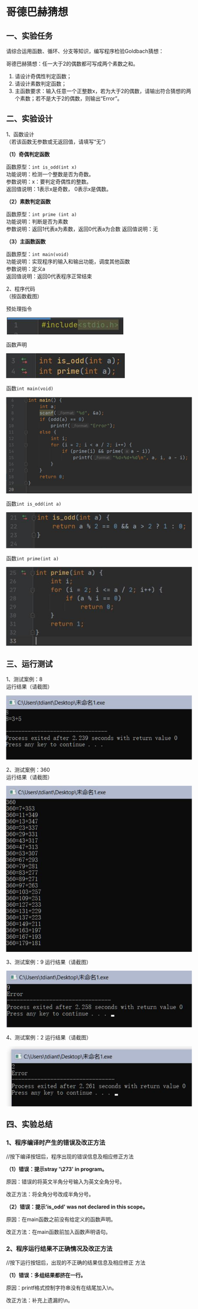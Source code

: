 # 哥德巴赫猜想

## 一、实验任务

请综合运用函数、循环、分支等知识，编写程序检验Goldbach猜想：

哥德巴赫猜想：任一大于2的偶数都可写成两个素数之和。

1. 请设计奇偶性判定函数；
2. 请设计素数判定函数； 
3. 主函数要求：输入任意一个正整数x，若为大于2的偶数，请输出符合猜想的两个素数；若不是大于2的偶数，则输出“Error”。

## 二、实验设计

1、函数设计  
（若该函数无参数或无返回值，请填写“无”）

**（1）奇偶判定函数**

函数原型：`int is_odd(int x)`  
功能说明：检测一个整数是否为奇数。  
参数说明：x：要判定奇偶性的整数。  
返回值说明：1表示x是奇数， 0表示x是偶数。  

**（2）素数判定函数**

函数原型：`int prime (int a)`  
功能说明：判断是否为素数  
参数说明：返回1代表a为素数，返回0代表a为合数
返回值说明：无  

**（3）主函数函数**

函数原型：`int main(void)`  
功能说明：实现程序的输入和输出功能，调度其他函数  
参数说明：定义a  
返回值说明：返回0代表程序正常结束  

2、程序代码  
（按函数截图）

预处理指令

![](pic/sy6_1.jpg)

函数声明

![](pic/sy6_2.jpg)

函数`int main(void)`

![](pic/sy6_3.jpg)

函数`int is_odd(int a)`

![](pic/sy6_4.jpg)

函数`int prime(int a)`

![](pic/sy6_5.jpg)


## 三、运行测试

1、测试案例：8  
运行结果（请截图）

![](pic/sy6_6.jpg)


2、测试案例：360  
运行结果（请截图）

![](pic/sy6_7.jpg)

3、测试案例：9
运行结果（请截图）

![](pic/sy6_8.jpg)


4、测试案例：2
运行结果（请截图）

![](pic/sy6_10.jpg)



## 四、实验总结

### 1、程序编译时产生的错误及改正方法

//按下编译按钮后，程序出现的错误信息及相应修正方法

**（1）错误：提示stray '\273' in program。**

原因：错误的将英文半角分号输入为英文全角分号。

改正方法：将全角分号改成半角分号。

**（2）错误：提示'is_odd' was not declared in this scope。**

原因：在main函数之前没有给定义的函数声明。

改正方法：在main函数前加入函数声明语句。

### 2、程序运行结果不正确情况及改正方法

//按下运行按钮后，出现的不正确的结果信息及相应修正
方法

**（1）错误：多组结果都挤在一行。**

原因：printf格式控制字符串没有在结尾加入\n。

改正方法：补充上遗漏的\n。
